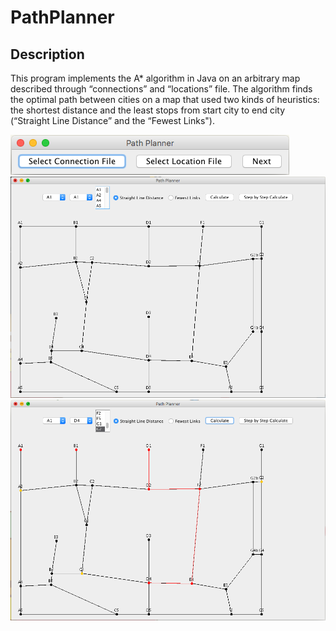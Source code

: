 # PathPlanner


Description
--------
This program implements the A* algorithm in Java on an arbitrary map described through “connections” and “locations” file. The algorithm finds the optimal path between cities on a map that used two kinds of heuristics: the shortest distance and the least stops from start city to
end city (“Straight Line Distance” and the “Fewest Links").

![GUI](doc/sample-output1.png)
![GUI](doc/sample-output2.png)
![GUI](doc/sample-output3.png)
